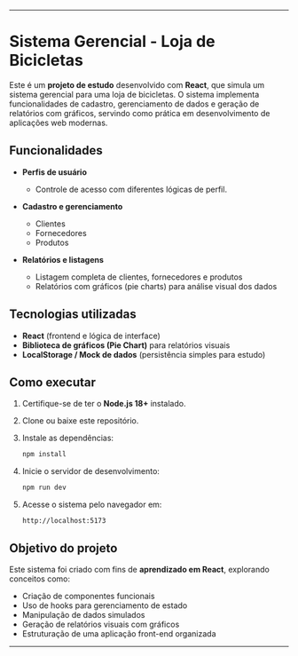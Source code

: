 
---

# Sistema Gerencial - Loja de Bicicletas

Este é um **projeto de estudo** desenvolvido com **React**, que simula um sistema gerencial para uma loja de bicicletas.
O sistema implementa funcionalidades de cadastro, gerenciamento de dados e geração de relatórios com gráficos, servindo como prática em desenvolvimento de aplicações web modernas.


## Funcionalidades

* **Perfis de usuário**

  * Controle de acesso com diferentes lógicas de perfil.

* **Cadastro e gerenciamento**

  * Clientes
  * Fornecedores
  * Produtos

* **Relatórios e listagens**

  * Listagem completa de clientes, fornecedores e produtos
  * Relatórios com gráficos (pie charts) para análise visual dos dados


## Tecnologias utilizadas

* **React** (frontend e lógica de interface)
* **Biblioteca de gráficos (Pie Chart)** para relatórios visuais
* **LocalStorage / Mock de dados** (persistência simples para estudo)


## Como executar

1. Certifique-se de ter o **Node.js 18+** instalado.

2. Clone ou baixe este repositório.

3. Instale as dependências:

   ```bash
   npm install
   ```

4. Inicie o servidor de desenvolvimento:

   ```bash
   npm run dev
   ```

5. Acesse o sistema pelo navegador em:

   ```
   http://localhost:5173
   ```


## Objetivo do projeto

Este sistema foi criado com fins de **aprendizado em React**, explorando conceitos como:

* Criação de componentes funcionais
* Uso de hooks para gerenciamento de estado
* Manipulação de dados simulados
* Geração de relatórios visuais com gráficos
* Estruturação de uma aplicação front-end organizada

---
